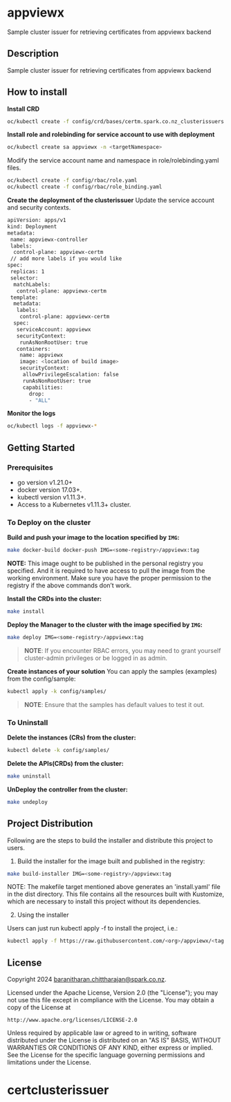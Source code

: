 # appviewx
Sample cluster issuer for retrieving certificates from appviewx backend

## Description
Sample cluster issuer for retrieving certificates from appviewx backend

## How to install
**Install CRD**
```sh
oc/kubectl create -f config/crd/bases/certm.spark.co.nz_clusterissuers.yaml
```
**Install role and rolebinding for service account to use with deployment**
```sh
oc/kubectl create sa appviewx -n <targetNamespace>
```
Modify the service account name and namespace in role/rolebinding.yaml files.
```sh
oc/kubectl create -f config/rbac/role.yaml
oc/kubectl create -f config/rbac/role_binding.yaml
```
**Create the deployment of the clusterissuer**
Update the service account and security contexts.
```sh
apiVersion: apps/v1
kind: Deployment
metadata:
 name: appviewx-controller
 labels:
  control-plane: appviewx-certm
 // add more labels if you would like
spec:
 replicas: 1
 selector:
  matchLabels:
   control-plane: appviewx-certm
 template:
  metadata:
   labels:
    control-plane: appviewx-certm
  spec:
   serviceAccount: appviewx
   securityContext:
    runAsNonRootUser: true
   containers:
    name: appviewx
    image: <location of build image>
    securityContext:
     allowPrivilegeEscalation: false
     runAsNonRootUser: true
     capabilities:
       drop:
       - "ALL"
```
**Monitor the logs**
```sh
oc/kubectl logs -f appviewx-*
```
## Getting Started

### Prerequisites
- go version v1.21.0+
- docker version 17.03+.
- kubectl version v1.11.3+.
- Access to a Kubernetes v1.11.3+ cluster.

### To Deploy on the cluster
**Build and push your image to the location specified by `IMG`:**

```sh
make docker-build docker-push IMG=<some-registry>/appviewx:tag
```

**NOTE:** This image ought to be published in the personal registry you specified.
And it is required to have access to pull the image from the working environment.
Make sure you have the proper permission to the registry if the above commands don’t work.

**Install the CRDs into the cluster:**

```sh
make install
```

**Deploy the Manager to the cluster with the image specified by `IMG`:**

```sh
make deploy IMG=<some-registry>/appviewx:tag
```

> **NOTE**: If you encounter RBAC errors, you may need to grant yourself cluster-admin
privileges or be logged in as admin.

**Create instances of your solution**
You can apply the samples (examples) from the config/sample:

```sh
kubectl apply -k config/samples/
```

>**NOTE**: Ensure that the samples has default values to test it out.

### To Uninstall
**Delete the instances (CRs) from the cluster:**

```sh
kubectl delete -k config/samples/
```

**Delete the APIs(CRDs) from the cluster:**

```sh
make uninstall
```

**UnDeploy the controller from the cluster:**

```sh
make undeploy
```

## Project Distribution

Following are the steps to build the installer and distribute this project to users.

1. Build the installer for the image built and published in the registry:

```sh
make build-installer IMG=<some-registry>/appviewx:tag
```

NOTE: The makefile target mentioned above generates an 'install.yaml'
file in the dist directory. This file contains all the resources built
with Kustomize, which are necessary to install this project without
its dependencies.

2. Using the installer

Users can just run kubectl apply -f <URL for YAML BUNDLE> to install the project, i.e.:

```sh
kubectl apply -f https://raw.githubusercontent.com/<org>/appviewx/<tag or branch>/dist/install.yaml
```

## License

Copyright 2024 baranitharan.chittharajan@spark.co.nz.

Licensed under the Apache License, Version 2.0 (the "License");
you may not use this file except in compliance with the License.
You may obtain a copy of the License at

    http://www.apache.org/licenses/LICENSE-2.0

Unless required by applicable law or agreed to in writing, software
distributed under the License is distributed on an "AS IS" BASIS,
WITHOUT WARRANTIES OR CONDITIONS OF ANY KIND, either express or implied.
See the License for the specific language governing permissions and
limitations under the License.

# certclusterissuer
